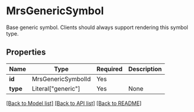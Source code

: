 # MrsGenericSymbol

Base generic symbol. Clients should always support rendering this symbol type.


## Properties
| Name | Type | Required | Description |
| ------------ | ------------- | ------------- | ------------- |
**id** | MrsGenericSymbolId | Yes |  |
**type** | Literal["generic"] | Yes | None |


[[Back to Model list]](../../../../README.md#models-v1-link) [[Back to API list]](../../../../README.md#apis-v1-link) [[Back to README]](../../../../README.md)

